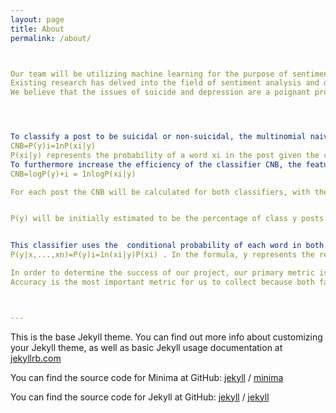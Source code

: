 ```yaml
---
layout: page
title: About
permalink: /about/



Our team will be utilizing machine learning for the purpose of sentiment analysis on social media posts. Specifically, we will be using a database of over 200,000 reddit posts, which have been labeled for suicidal content, in order to train a machine learning model to recognize suicidal and depressive social media posts. We hope that the advanced detection of severe mental health concerns via the application of such a model can allow for proactive preventative action to be taken in order to protect at-risk individuals from self-harm.
Existing research has delved into the field of sentiment analysis and depression, but has not applied machine learning to these efforts. A 2016 study developed a sentiment analysis tool which analyzed the text content of Twitter posts for depressive sentiment vocabulary. If this tool determined that a user’s posts were of a depressed sentiment, it notified social workers or designated care persons to prevent these at-risk users from harming themselves. This study used the lexicon approach to sentiment analysis, which classifies posts based purely on the vocabulary they contain. (Tao et al., 2016) We believe we can improve upon this approach by utilizing machine learning to better understand context and thus more accurately classify posts. 
We believe that the issues of suicide and depression are a poignant problem plaguing modern-day society. As we have become more interconnected via the internet, we have become increasingly disconnected from other humans. This reduction of direct social interactivity has yielded rapidly increasing rates of mental health concerns. We hope that our project can act as a means to detect depression at an early stage, and direct depressed individuals to the resources they need to aid their mental health before these issues escalate further.




To classify a post to be suicidal or non-suicidal, the multinomial naive Bayes classifer will be used. The posts will be processed into lists of words with the order being assumed to not matter. Since the order does not matter, the following classifier equation will be used:
CNB=P(y)i=1nP(xi|y)
P(xi|y) represents the probability of a word xi in the post given the classification of suicidal or non-suicidal y. P(y) represents the prior probability of the classifier y. 
To furthermore increase the efficiency of the classifier CNB, the features will be considered in terms of log: 
CNB=logP(y)+i = 1nlogP(xi|y)

For each post the CNB will be calculated for both classifiers, with the great CNB determining the category the post will be classified as.


P(y) will be initially estimated to be the percentage of class y posts in the dataset and P(xi|y) will be initially estimated to be the percentage of xi words given class y in the dataset. 


This classifier uses the  conditional probability of each word in both possible classification (suicidal or non-suicidal) to predict the classification of the post. The formula used for this classification is:
P(y|x,...,xn)=P(y)i=1n(xi|y)P(xi) . In the formula, y represents the resulting condition which would be if the written text is suicidal or not. The x variables are the events which would be the words within the text. The overall steps involved include creating a frequency table for how frequent each words appear and then creating a frequency table of the probability for each word given that the post is suicide or not. From this, the posterior probability can be calculated which is the probability of the resulting condition given the features. After calculating each posterior probability, you assign the resulting condition to the events according to the one with the higher probability.

In order to determine the success of our project, our primary metric is percent accuracy in predicting if posts contain suicidal content. One recent study examining the accuracy of different sentiment analysis classifiers reported a 85.48% accuracy for the Naive Bayes approach, which is our starting point [CITE-LIZ]. Therefore, we will consider accuracy above 80% to be a reliable final result. This may shift if we decide to implement a different approach. 
Accuracy is the most important metric for us to collect because both false positives and false negatives could have drastic effects for the health and safety of those involved in the posts.This is not a subject matter that should be treated lightly. 



---
```


This is the base Jekyll theme. You can find out more info about customizing your Jekyll theme, as well as basic Jekyll usage documentation at [jekyllrb.com](https://jekyllrb.com/)

You can find the source code for Minima at GitHub:
[jekyll][jekyll-organization] /
[minima](https://github.com/jekyll/minima)

You can find the source code for Jekyll at GitHub:
[jekyll][jekyll-organization] /
[jekyll](https://github.com/jekyll/jekyll)


[jekyll-organization]: https://github.com/jekyll
